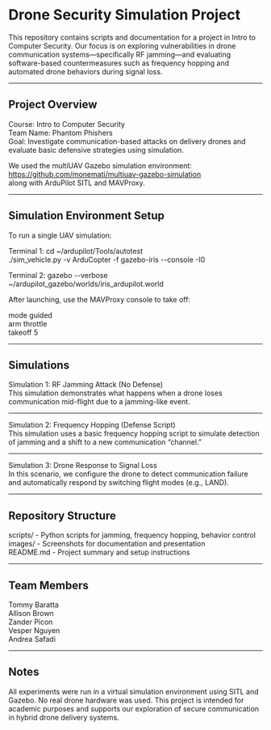 # Drone Security Simulation Project

This repository contains scripts and documentation for a project in Intro to Computer Security. Our focus is on exploring vulnerabilities in drone communication systems—specifically RF jamming—and evaluating software-based countermeasures such as frequency hopping and automated drone behaviors during signal loss.

---

## Project Overview

Course: Intro to Computer Security  
Team Name: Phantom Phishers  
Goal: Investigate communication-based attacks on delivery drones and evaluate basic defensive strategies using simulation.

We used the multiUAV Gazebo simulation environment:  
https://github.com/monemati/multiuav-gazebo-simulation  
along with ArduPilot SITL and MAVProxy.

---

## Simulation Environment Setup

To run a single UAV simulation:

Terminal 1:
cd ~/ardupilot/Tools/autotest  
./sim_vehicle.py -v ArduCopter -f gazebo-iris --console -I0

Terminal 2:
gazebo --verbose ~/ardupilot_gazebo/worlds/iris_ardupilot.world

After launching, use the MAVProxy console to take off:

mode guided  
arm throttle  
takeoff 5

---

## Simulations

Simulation 1: RF Jamming Attack (No Defense)  
This simulation demonstrates what happens when a drone loses communication mid-flight due to a jamming-like event.

---

Simulation 2: Frequency Hopping (Defense Script)  
This simulation uses a basic frequency hopping script to simulate detection of jamming and a shift to a new communication “channel.”

---

Simulation 3: Drone Response to Signal Loss  
In this scenario, we configure the drone to detect communication failure and automatically respond by switching flight modes (e.g., LAND).

---

## Repository Structure

scripts/       - Python scripts for jamming, frequency hopping, behavior control  
images/        - Screenshots for documentation and presentation  
README.md      - Project summary and setup instructions

---

## Team Members
 
Tommy Baratta  
Allison Brown  
Zander Picon  
Vesper Nguyen  
Andrea Safadi

---

## Notes

All experiments were run in a virtual simulation environment using SITL and Gazebo. No real drone hardware was used. This project is intended for academic purposes and supports our exploration of secure communication in hybrid drone delivery systems.
